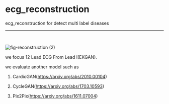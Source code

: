 # ecg_reconstruction
ecg_reconstruction for detect multi label diseases
<br/>

***

<br/>

![fig-reconstruction (2)](https://user-images.githubusercontent.com/81897022/211257601-fa974428-2579-4a56-bd4d-08d9bed0dfa4.png)



we focus 12 Lead ECG From Lead I(EKGAN).

we evaluate another model such as
<br/>
1. CardioGAN(https://arxiv.org/abs/2010.00104)

2. CycleGAN(https://arxiv.org/abs/1703.10593)

3. Pix2Pix(https://arxiv.org/abs/1611.07004)




